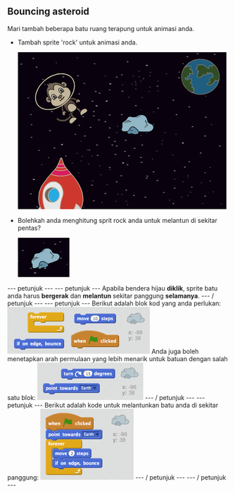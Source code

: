 ## Bouncing asteroid

Mari tambah beberapa batu ruang terapung untuk animasi anda.

+ Tambah sprite 'rock' untuk animasi anda.
    
    ![Menambahkan sprit batu](images/space-rock-sprite.png)

+ Bolehkah anda menghitung sprit rock anda untuk melantun di sekitar pentas?
    
    ![Menguji batu yang melantun](images/space-bounce-test.png)

\--- petunjuk \--- \--- petunjuk \--- Apabila bendera hijau **diklik**, sprite batu anda harus **bergerak** dan **melantun** sekitar panggung **selamanya**. \--- / petunjuk \--- \--- petunjuk \--- Berikut adalah blok kod yang anda perlukan: ![Blocks for a bouncing rock](images/space-bounce-blocks.png) Anda juga boleh menetapkan arah permulaan yang lebih menarik untuk batuan dengan salah satu blok: ![Setting the rock's initial position](images/space-initial-position.png) \--- / petunjuk \--- \--- petunjuk \--- Berikut adalah kode untuk melantunkan batu anda di sekitar panggung: ![Code for a bouncing rock](images/space-bounce-code.png) \--- / petunjuk \--- \--- / petunjuk \---